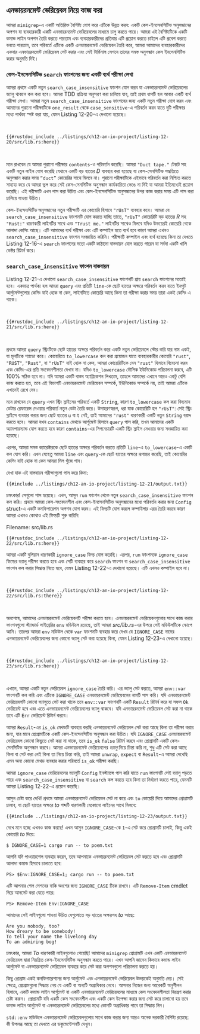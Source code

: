 ## এনভায়রনমেন্ট ভেরিয়েবল নিয়ে কাজ করা

আমরা `minigrep`-এ একটি অতিরিক্ত বৈশিষ্ট্য যোগ করে এটিকে উন্নত করব: একটি কেস-ইনসেনসিটিভ অনুসন্ধানের অপশন যা ব্যবহারকারী একটি এনভায়রনমেন্ট ভেরিয়েবলের মাধ্যমে চালু করতে পারে। আমরা এই বৈশিষ্ট্যটিকে একটি কমান্ড লাইন অপশন তৈরি করতে পারতাম এবং ব্যবহারকারীদের প্রতিবার এটি প্রয়োগ করতে চাইলে এটি প্রবেশ করতে বলতে পারতাম, তবে পরিবর্তে এটিকে একটি এনভায়রনমেন্ট ভেরিয়েবল তৈরি করে, আমরা আমাদের ব্যবহারকারীদের একবার এনভায়রনমেন্ট ভেরিয়েবল সেট করার এবং সেই টার্মিনাল সেশনে তাদের সমস্ত অনুসন্ধান কেস ইনসেনসিটিভ করার অনুমতি দিই।

### কেস-ইনসেনসিটিভ `search` ফাংশনের জন্য একটি ব্যর্থ পরীক্ষা লেখা

আমরা প্রথমে একটি নতুন `search_case_insensitive` ফাংশন যোগ করব যা এনভায়রনমেন্ট ভেরিয়েবলের ভ্যালু থাকলে কল করা হবে। আমরা TDD প্রক্রিয়া অনুসরণ করা চালিয়ে যাব, তাই প্রথম ধাপটি হল আবার একটি ব্যর্থ পরীক্ষা লেখা। আমরা নতুন `search_case_insensitive` ফাংশনের জন্য একটি নতুন পরীক্ষা যোগ করব এবং আমাদের পুরানো পরীক্ষাটিকে `one_result` থেকে `case_sensitive`-এ পরিবর্তন করব যাতে দুটি পরীক্ষার মধ্যে পার্থক্য স্পষ্ট করা যায়, যেমন Listing 12-20-এ দেখানো হয়েছে।

<Listing number="12-20" file-name="src/lib.rs" caption="আমরা যে কেস-ইনসেনসিটিভ ফাংশনটি যোগ করতে যাচ্ছি তার জন্য একটি নতুন ব্যর্থ পরীক্ষা যোগ করা">

```rust,ignore,does_not_compile
{{#rustdoc_include ../listings/ch12-an-io-project/listing-12-20/src/lib.rs:here}}
```

</Listing>

মনে রাখবেন যে আমরা পুরানো পরীক্ষার `contents`-ও পরিবর্তন করেছি। আমরা `"Duct tape."` টেক্সট সহ একটি নতুন লাইন যোগ করেছি যেখানে একটি বড় হাতের _D_ ব্যবহার করা হয়েছে যা কেস-সেনসিটিভ পদ্ধতিতে অনুসন্ধান করার সময় `“duct”` কোয়েরির সাথে মিলবে না। পুরানো পরীক্ষাটিকে এইভাবে পরিবর্তন করা নিশ্চিত করতে সাহায্য করে যে আমরা ভুল করে সেই কেস-সেনসিটিভ অনুসন্ধান কার্যকারিতা ভেঙে না দিই যা আমরা ইতিমধ্যেই প্রয়োগ করেছি। এই পরীক্ষাটি এখন পাস করা উচিত এবং কেস-ইনসেনসিটিভ অনুসন্ধানের উপর কাজ করার সময় এটি পাস করা চালিয়ে যাওয়া উচিত।

কেস-_ইনসেনসিটিভ_ অনুসন্ধানের নতুন পরীক্ষাটি এর কোয়েরি হিসাবে `"rUsT"` ব্যবহার করে। আমরা যে `search_case_insensitive` ফাংশনটি যোগ করতে যাচ্ছি তাতে, `"rUsT"` কোয়েরিটি বড় হাতের _R_ সহ `"Rust:"` ধারণকারী লাইনটির সাথে এবং `"Trust me."` লাইনটির সাথেও মিলবে যদিও উভয়েরই কোয়েরি থেকে আলাদা কেসিং আছে। এটি আমাদের ব্যর্থ পরীক্ষা এবং এটি কম্পাইল হতে ব্যর্থ হবে কারণ আমরা এখনও `search_case_insensitive` ফাংশন সংজ্ঞায়িত করিনি। পরীক্ষাটি কম্পাইল এবং ব্যর্থ হয়েছে কিনা তা দেখতে Listing 12-16-এ `search` ফাংশনের মতো একটি কাঠামো বাস্তবায়ন যোগ করতে পারেন যা সর্বদা একটি খালি ভেক্টর রিটার্ন করে।

### `search_case_insensitive` ফাংশন বাস্তবায়ন

Listing 12-21-এ দেখানো `search_case_insensitive` ফাংশনটি প্রায় `search` ফাংশনের মতোই হবে। একমাত্র পার্থক্য হল আমরা `query` এবং প্রতিটি `line`-কে ছোট হাতের অক্ষরে পরিবর্তন করব যাতে ইনপুট আর্গুমেন্টগুলোর কেসিং যাই হোক না কেন, লাইনটিতে কোয়েরি আছে কিনা তা পরীক্ষা করার সময় তারা একই কেসিং এ থাকে।

<Listing number="12-21" file-name="src/lib.rs" caption="`search_case_insensitive` ফাংশনটিকে সংজ্ঞায়িত করা যাতে তুলনা করার আগে কোয়েরি এবং লাইনটিকে ছোট হাতের অক্ষরে পরিবর্তন করা যায়">

```rust,noplayground
{{#rustdoc_include ../listings/ch12-an-io-project/listing-12-21/src/lib.rs:here}}
```

</Listing>

প্রথমে আমরা `query` স্ট্রিংটিকে ছোট হাতের অক্ষরে পরিবর্তন করে একটি নতুন ভেরিয়েবলে স্টোর করি যার নাম একই, যা মূলটিকে শ্যাডো করে। কোয়েরিতে `to_lowercase` কল করা প্রয়োজন যাতে ব্যবহারকারীর কোয়েরি `"rust"`, `"RUST"`,
`"Rust"`, বা `"rUsT"` যাই হোক না কেন, আমরা কোয়েরিটিকে যেন `"rust"` হিসাবে বিবেচনা করব এবং কেসিং-এর প্রতি সংবেদনশীলতা দেখাব না। যদিও `to_lowercase` মৌলিক ইউনিকোড পরিচালনা করবে, এটি 100% সঠিক হবে না। যদি আমরা একটি বাস্তব অ্যাপ্লিকেশন লিখতাম, তাহলে আমাদের এখানে আরও একটু বেশি কাজ করতে হত, তবে এই বিভাগটি এনভায়রনমেন্ট ভেরিয়েবল সম্পর্কে, ইউনিকোড সম্পর্কে নয়, তাই আমরা এটিকে এখানেই রেখে দেব।

মনে রাখবেন যে `query` এখন স্ট্রিং স্লাইসের পরিবর্তে একটি `String`, কারণ `to_lowercase` কল করা বিদ্যমান ডেটার রেফারেন্স দেওয়ার পরিবর্তে নতুন ডেটা তৈরি করে। উদাহরণস্বরূপ, ধরা যাক কোয়েরিটি হল `"rUsT"`: সেই স্ট্রিং স্লাইসে ব্যবহার করার জন্য ছোট হাতের `u` বা `t` নেই, তাই আমাদের `"rust"` ধারণকারী একটি নতুন `String` বরাদ্দ করতে হবে। আমরা যখন `contains` মেথডে আর্গুমেন্ট হিসাবে `query` পাস করি, তখন আমাদের একটি অ্যামপারস্যান্ড যোগ করতে হবে কারণ `contains`-এর সিগনেচারটি একটি স্ট্রিং স্লাইস নেওয়ার জন্য সংজ্ঞায়িত করা হয়েছে।

এরপর, আমরা সমস্ত ক্যারেক্টারকে ছোট হাতের অক্ষরে পরিবর্তন করতে প্রতিটি `line`-এ `to_lowercase`-এ একটি কল যোগ করি। এখন যেহেতু আমরা `line` এবং `query`-কে ছোট হাতের অক্ষরে রূপান্তর করেছি, তাই কোয়েরির কেসিং যাই হোক না কেন আমরা মিল খুঁজে পাব।

দেখা যাক এই বাস্তবায়ন পরীক্ষাগুলো পাস করে কিনা:

```console
{{#include ../listings/ch12-an-io-project/listing-12-21/output.txt}}
```

চমৎকার! সেগুলো পাস হয়েছে। এখন, আসুন `run` ফাংশন থেকে নতুন `search_case_insensitive` ফাংশন কল করি। প্রথমে আমরা কেস-সংবেদনশীল এবং কেস-ইনসেনসিটিভ অনুসন্ধানের মধ্যে পরিবর্তন করার জন্য `Config` struct-এ একটি কনফিগারেশন অপশন যোগ করব। এই ফিল্ডটি যোগ করলে কম্পাইলার এরর তৈরি করবে কারণ আমরা এখনও কোথাও এই ফিল্ডটি শুরু করিনি:

<span class="filename">Filename: src/lib.rs</span>

```rust,ignore,does_not_compile
{{#rustdoc_include ../listings/ch12-an-io-project/listing-12-22/src/lib.rs:here}}
```

আমরা একটি বুলিয়ান ধারণকারী `ignore_case` ফিল্ড যোগ করেছি। এরপর, `run` ফাংশনকে `ignore_case` ফিল্ডের ভ্যালু পরীক্ষা করতে হবে এবং সেটি ব্যবহার করে `search` ফাংশন বা `search_case_insensitive` ফাংশন কল করার সিদ্ধান্ত নিতে হবে, যেমন Listing 12-22-এ দেখানো হয়েছে। এটি এখনও কম্পাইল হবে না।

<Listing number="12-22" file-name="src/lib.rs" caption="`config.ignore_case`-এর ভ্যালুর উপর ভিত্তি করে হয় `search` অথবা `search_case_insensitive` কল করা">

```rust,ignore,does_not_compile
{{#rustdoc_include ../listings/ch12-an-io-project/listing-12-22/src/lib.rs:there}}
```

</Listing>

অবশেষে, আমাদের এনভায়রনমেন্ট ভেরিয়েবলটি পরীক্ষা করতে হবে। এনভায়রনমেন্ট ভেরিয়েবলগুলোর সাথে কাজ করার ফাংশনগুলো স্ট্যান্ডার্ড লাইব্রেরির `env` মডিউলে রয়েছে, তাই আমরা _src/lib.rs_-এর উপরে সেই মডিউলটিকে স্কোপে আনি। তারপর আমরা `env` মডিউল থেকে `var` ফাংশনটি ব্যবহার করে দেখব যে `IGNORE_CASE` নামের এনভায়রনমেন্ট ভেরিয়েবলের জন্য কোনো ভ্যালু সেট করা হয়েছে কিনা, যেমন Listing 12-23-এ দেখানো হয়েছে।

<Listing number="12-23" file-name="src/lib.rs" caption="`IGNORE_CASE` নামের একটি এনভায়রনমেন্ট ভেরিয়েবলে যেকোনো ভ্যালু পরীক্ষা করা">

```rust,noplayground
{{#rustdoc_include ../listings/ch12-an-io-project/listing-12-23/src/lib.rs:here}}
```

</Listing>

এখানে, আমরা একটি নতুন ভেরিয়েবল `ignore_case` তৈরি করি। এর ভ্যালু সেট করতে, আমরা `env::var` ফাংশনটি কল করি এবং এটিকে `IGNORE_CASE` এনভায়রনমেন্ট ভেরিয়েবলের নামটি পাস করি। যদি এনভায়রনমেন্ট ভেরিয়েবলটি কোনো ভ্যালুতে সেট করা থাকে তবে `env::var` ফাংশনটি একটি `Result` রিটার্ন করে যা সফল `Ok` ভেরিয়েন্ট হবে এবং এতে এনভায়রনমেন্ট ভেরিয়েবলের ভ্যালু থাকবে। যদি এনভায়রনমেন্ট ভেরিয়েবল সেট করা না থাকে তবে এটি `Err` ভেরিয়েন্ট রিটার্ন করবে।

আমরা `Result`-এর `is_ok` মেথডটি ব্যবহার করছি এনভায়রনমেন্ট ভেরিয়েবল সেট করা আছে কিনা তা পরীক্ষা করার জন্য, যার মানে প্রোগ্রামটিকে একটি কেস-ইনসেনসিটিভ অনুসন্ধান করা উচিত। যদি `IGNORE_CASE` এনভায়রনমেন্ট ভেরিয়েবল কোনো কিছুতে সেট করা না থাকে, তবে `is_ok` `false` রিটার্ন করবে এবং প্রোগ্রামটি একটি কেস-সেনসিটিভ অনুসন্ধান করবে। আমরা এনভায়রনমেন্ট ভেরিয়েবলের _ভ্যালু_ নিয়ে চিন্তা করি না, শুধু এটি সেট করা আছে কিনা বা সেট করা নেই কিনা তা নিয়ে চিন্তা করি, তাই আমরা `unwrap`, `expect` বা `Result`-এ আমরা দেখেছি এমন অন্য কোনো মেথড ব্যবহার করার পরিবর্তে `is_ok` পরীক্ষা করছি।

আমরা `ignore_case` ভেরিয়েবলের ভ্যালুটি `Config` ইনস্ট্যান্সে পাস করি যাতে `run` ফাংশনটি সেই ভ্যালু পড়তে পারে এবং `search_case_insensitive` বা `search` কল করতে হবে কিনা তা নির্ধারণ করতে পারে, যেমনটি আমরা Listing 12-22-এ প্রয়োগ করেছি।

আসুন চেষ্টা করে দেখি! প্রথমে আমরা এনভায়রনমেন্ট ভেরিয়েবল সেট না করে এবং `to` কোয়েরি দিয়ে আমাদের প্রোগ্রামটি চালাব, যা ছোট হাতের অক্ষরে _to_ শব্দটি ধারণকারী যেকোনো লাইনের সাথে মিলবে:

```console
{{#include ../listings/ch12-an-io-project/listing-12-23/output.txt}}
```

দেখে মনে হচ্ছে এখনও কাজ করছে! এখন আসুন `IGNORE_CASE`-কে `1`-এ সেট করে প্রোগ্রামটি চালাই, কিন্তু একই কোয়েরি _to_ দিয়ে:

```console
$ IGNORE_CASE=1 cargo run -- to poem.txt
```

আপনি যদি পাওয়ারশেল ব্যবহার করেন, তবে আপনাকে এনভায়রনমেন্ট ভেরিয়েবল সেট করতে হবে এবং প্রোগ্রামটি আলাদা কমান্ড হিসাবে চালাতে হবে:

```console
PS> $Env:IGNORE_CASE=1; cargo run -- to poem.txt
```

এটি আপনার শেল সেশনের বাকি অংশের জন্য `IGNORE_CASE` টিকে রাখবে। এটি `Remove-Item` cmdlet দিয়ে আনসেট করা যেতে পারে:

```console
PS> Remove-Item Env:IGNORE_CASE
```

আমাদের সেই লাইনগুলো পাওয়া উচিত যেগুলোতে বড় হাতের অক্ষরসহ _to_ আছে:

<!-- manual-regeneration
cd listings/ch12-an-io-project/listing-12-23
IGNORE_CASE=1 cargo run -- to poem.txt
can't extract because of the environment variable
-->

```console
Are you nobody, too?
How dreary to be somebody!
To tell your name the livelong day
To an admiring bog!
```

চমৎকার, আমরা _To_ ধারণকারী লাইনগুলোও পেয়েছি! আমাদের `minigrep` প্রোগ্রামটি এখন একটি এনভায়রনমেন্ট ভেরিয়েবল দ্বারা নিয়ন্ত্রিত কেস-ইনসেনসিটিভ অনুসন্ধান করতে পারে। এখন আপনি জানেন কিভাবে কমান্ড লাইন আর্গুমেন্ট বা এনভায়রনমেন্ট ভেরিয়েবল ব্যবহার করে সেট করা অপশনগুলো পরিচালনা করতে হয়।

কিছু প্রোগ্রাম একই কনফিগারেশনের জন্য আর্গুমেন্ট _এবং_ এনভায়রনমেন্ট ভেরিয়েবল উভয়কেই অনুমতি দেয়। সেই ক্ষেত্রে, প্রোগ্রামগুলো সিদ্ধান্ত নেয় যে একটি বা অন্যটি অগ্রাধিকার নেবে। আপনার নিজের জন্য আরেকটি অনুশীলন হিসাবে, একটি কমান্ড লাইন আর্গুমেন্ট বা একটি এনভায়রনমেন্ট ভেরিয়েবলের মাধ্যমে কেস সংবেদনশীলতা নিয়ন্ত্রণ করার চেষ্টা করুন। প্রোগ্রামটি যদি একটি কেস সংবেদনশীল এবং একটি কেস উপেক্ষা করার জন্য সেট করে চালানো হয় তবে কমান্ড লাইন আর্গুমেন্ট বা এনভায়রনমেন্ট ভেরিয়েবলের মধ্যে কোনটি অগ্রাধিকার পাবে তা সিদ্ধান্ত নিন।

`std::env` মডিউলে এনভায়রনমেন্ট ভেরিয়েবলগুলোর সাথে কাজ করার জন্য আরও অনেক দরকারী বৈশিষ্ট্য রয়েছে: কী উপলব্ধ আছে তা দেখতে এর ডকুমেন্টেশনটি দেখুন।
